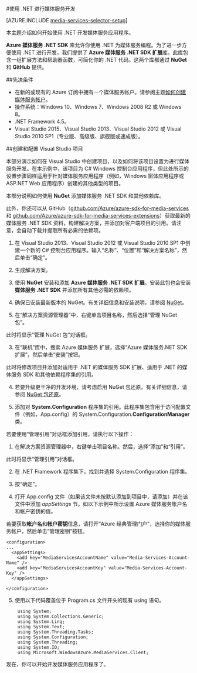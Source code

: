 <properties 
	pageTitle="如何设置计算机以使用 .NET 进行媒体服务开发" 
	description="了解使用适用于 .NET 的媒体服务 SDK 进行媒体服务开发所要满足的先决条件。此外，了解如何创建 Visual Studio 应用程序。" 
	services="media-services" 
	documentationCenter="" 
	authors="juliako" 
	manager="erikre" 
	editor=""/>  


<tags 
	ms.service="media-services" 
	ms.workload="media" 
	ms.tgt_pltfrm="na" 
	ms.devlang="dotnet" 
	ms.topic="article" 
 	ms.date="10/10/2016"  
	wacn.date="11/14/2016"
	ms.author="juliako"/>  


#使用 .NET 进行媒体服务开发

[AZURE.INCLUDE [media-services-selector-setup](../../includes/media-services-selector-setup.md)]

本主题介绍如何开始使用 .NET 开发媒体服务应用程序。

**Azure 媒体服务 .NET SDK** 库允许你使用 .NET 为媒体服务编程。为了进一步方便使用 .NET 进行开发，我们提供了 **Azure 媒体服务 .NET SDK 扩展**库。此库包含一组扩展方法和帮助器函数，可简化你的 .NET 代码。这两个库都通过 **NuGet** 和 **GitHub** 提供。


##先决条件

-   在新的或现有的 Azure 订阅中拥有一个媒体服务帐户。请参阅主题[如何创建媒体服务帐户](/documentation/articles/media-services-create-account/)。
-   操作系统：Windows 10、Windows 7、Windows 2008 R2 或 Windows 8。
-   .NET Framework 4.5。
-    Visual Studio 2015、Visual Studio 2013、Visual Studio 2012 或 Visual Studio 2010 SP1（专业版、高级版、旗舰版或速成版）。


##创建和配置 Visual Studio 项目

本部分演示如何在 Visual Studio 中创建项目，以及如何将该项目设置为进行媒体服务开发。在本示例中，该项目为 C# Windows 控制台应用程序，但此处所示的设置步骤同样适用于针对媒体服务应用程序（例如，Windows 窗体应用程序或 ASP.NET Web 应用程序）创建的其他类型的项目。

本部分说明如何使用 **NuGet** 添加媒体服务 .NET SDK 和其他依赖库。

此外，你还可以从 GitHub（[github.com/Azure/azure-sdk-for-media-services](https://github.com/Azure/azure-sdk-for-media-services) 和 [github.com/Azure/azure-sdk-for-media-services-extensions](https://github.com/Azure/azure-sdk-for-media-services-extensions)）获取最新的媒体服务 .NET SDK 资料，构建解决方案，并添加对客户端项目的引用。请注意，会自动下载并提取所有必需的依赖项。

1. 在 Visual Studio 2013、Visual Studio 2012 或 Visual Studio 2010 SP1 中创建一个新的 C# 控制台应用程序。输入“名称”、“位置”和“解决方案名称”，然后单击“确定”。

2. 生成解决方案。

2. 使用 **NuGet** 安装和添加 **Azure 媒体服务 .NET SDK 扩展**。安装此包也会安装**媒体服务 .NET SDK** 并添加所有其他必需的依赖项。
1. 确保已安装最新版本的 NuGet。有关详细信息和安装说明，请参阅 [NuGet](http://nuget.codeplex.com/)。

2. 在“解决方案资源管理器”中，右键单击项目名称，然后选择“管理 NuGet 包”。

此时将显示“管理 NuGet 包”对话框。

3. 在“联机”库中，搜索 Azure 媒体服务 扩展，选择“Azure 媒体服务.NET SDK 扩展”，然后单击“安装”按钮。

此时将修改项目并添加对适用于 .NET 的媒体服务 SDK 扩展、适用于 .NET 的媒体服务 SDK 和其他依赖程序集的引用。

4. 若要升级更干净的开发环境，请考虑启用 NuGet 包还原。有关详细信息，请参阅 [NuGet 包还原](http://docs.nuget.org/consume/package-restore)。

3. 添加对 **System.Configuration** 程序集的引用。此程序集包含用于访问配置文件（例如，App.config）的 System.Configuration.**ConfigurationManager** 类。

若要使用“管理引用”对话框添加引用，请执行以下操作：

1. 在解决方案资源管理器中，右键单击项目名称。然后，选择“添加”和“引用”。

此时将显示“管理引用”对话框。

2. 在 .NET Framework 程序集下，找到并选择 System.Configuration 程序集。
3. 按“确定”。


4. 打开 App.config 文件（如果该文件未按默认添加到项目中，请添加）并在该文件中添加 *appSettings* 节。如以下示例中所示设置 Azure 媒体服务帐户名和帐户密钥的值。

若要获取**帐户名**和**帐户密钥**信息，请打开“Azure 经典管理门户”，选择你的媒体服务帐户，然后单击“管理密钥”按钮。


	<configuration>
	...
	  <appSettings>
	    <add key="MediaServicesAccountName" value="Media-Services-Account-Name" />
	    <add key="MediaServicesAccountKey" value="Media-Services-Account-Key" />
	  </appSettings>
	  
	</configuration>

5. 使用以下代码覆盖位于 Program.cs 文件开头的现有 using 语句。

		using System;
		using System.Collections.Generic;
		using System.Linq;
		using System.Text;
		using System.Threading.Tasks;
		using System.Configuration;
		using System.Threading;
		using System.IO;
		using Microsoft.WindowsAzure.MediaServices.Client;

现在，你可以开始开发媒体服务应用程序了。

<!---HONumber=Mooncake_1107_2016-->